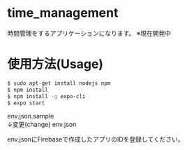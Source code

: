 # time_management

時間管理をするアプリケーションになります。
※現在開発中

<h1>使用方法(Usage)</h1>

```bash
$ sudo apt-get install nodejs npm
$ npm install
$ npm install -g expo-cli
$ expo start
```

env.json.sample  
↓変更(change)
env.json  
  
env.jsonにFirebaseで作成したアプリのIDを登録してください。  
